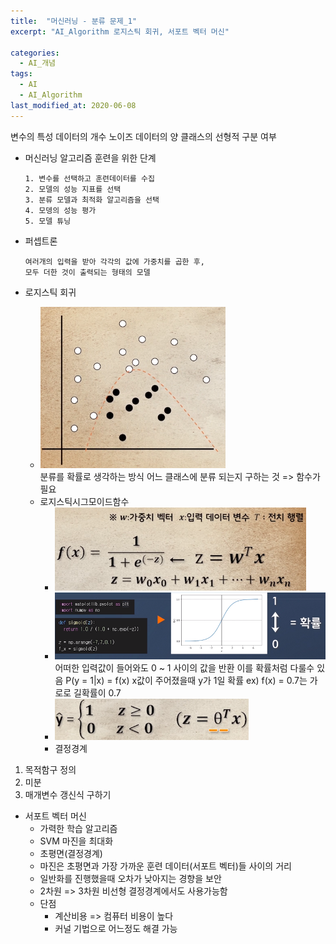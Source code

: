 ```yaml
---
title:  "머신러닝 - 분류 문제_1"
excerpt: "AI_Algorithm 로지스틱 회귀, 서포트 벡터 머신"

categories:
  - AI_개념
tags:
  - AI
  - AI_Algorithm
last_modified_at: 2020-06-08
---
```


변수의 특성
데이터의 개수
노이즈 데이터의 양
클래스의 선형적 구분 여부

* 머신러닝 알고리즘 훈련을 위한 단계

      1. 변수를 선택하고 훈련데이터를 수집
      2. 모델의 성능 지표를 선택
      3. 분류 모델과 최적화 알고리즘을 선택
      4. 모뎅의 성능 평가
      5. 모델 튜닝

* 퍼셉트론
  
      여러개의 입력을 받아 각각의 값에 가중치를 곱한 후,
      모두 더한 것이 출력되는 형태의 모델
      
* 로지스틱 회귀
  * ![로지스틱시그모이드함수0](/img/로지스틱시그모이드함수0.PNG)   
       분류를 확률로 생각하는 방식
       어느 클래스에 분류 되는지 구하는 것 => 함수가 필요
  * 로지스틱시그모이드함수
    * ![로지스틱시그모이드함수](/img/로지스틱시그모이드함수.PNG)
    * ![로지스틱시그모이드함수2](/img/로지스틱시그모이드함수2.PNG)
    어떠한 입력값이 들어와도 0 ~ 1 사이의 값을 반환 이를 확률처럼 다룰수 있음
    P(y = 1|x) = f(x)
    x값이 주어졌을때 y가 1일 확률 ex) f(x) = 0.7는 가로로 길확률이 0.7
    * ![로지스틱시그모이드함수3](/img/로지스틱시그모이드함수3.PNG)
    * 결정경계
    
1. 목적함구 정의 
2. 미분
3. 매개변수 갱신식 구하기
    
* 서포트 벡터 머신
  * 가력한 학습 알고리즘
  * SVM 마진을 최대화
  * 초평면(결정경계)
  * 마진은 초평면과 가장 가까운 훈련 데이터(서포트 벡터)들 사이의 거리
  * 일반화를 진행했을때 오차가 낮아지는 경향을 보안
  * 2차원 => 3차원 비선형 결정경계에서도 사용가능함
  * 단점
    * 계산비용 => 컴퓨터 비용이 높다
    * 커널 기법으로 어느정도 해결 가능
    
